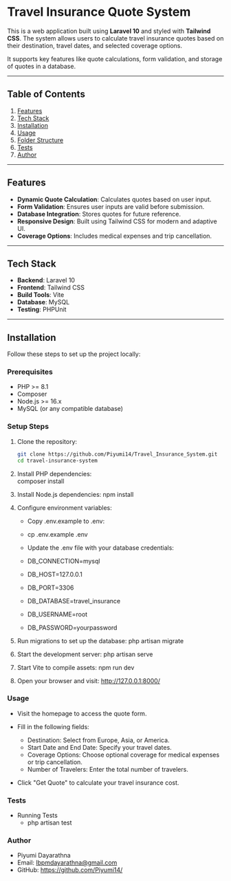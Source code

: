 # Travel Insurance Quote System

This is a web application built using **Laravel 10** and styled with **Tailwind CSS**. The system allows users to calculate travel insurance quotes based on their destination, travel dates, and selected coverage options. 

It supports key features like quote calculations, form validation, and storage of quotes in a database.

---

## Table of Contents

1. [Features](#features)
2. [Tech Stack](#tech-stack)
3. [Installation](#installation)
4. [Usage](#usage)
5. [Folder Structure](#folder-structure)
6. [Tests](#tests)
7. [Author](#author)

---

## Features

- **Dynamic Quote Calculation**: Calculates quotes based on user input.
- **Form Validation**: Ensures user inputs are valid before submission.
- **Database Integration**: Stores quotes for future reference.
- **Responsive Design**: Built using Tailwind CSS for modern and adaptive UI.
- **Coverage Options**: Includes medical expenses and trip cancellation.

---

## Tech Stack

- **Backend**: Laravel 10
- **Frontend**: Tailwind CSS
- **Build Tools**: Vite
- **Database**: MySQL
- **Testing**: PHPUnit

---

## Installation

Follow these steps to set up the project locally:

### Prerequisites

- PHP >= 8.1
- Composer
- Node.js >= 16.x
- MySQL (or any compatible database)

### Setup Steps

1. Clone the repository:
   ```bash
   git clone https://github.com/Piyumi14/Travel_Insurance_System.git
   cd travel-insurance-system

2. Install PHP dependencies:  
    composer install

3. Install Node.js dependencies:
    npm install

4. Configure environment variables:
    - Copy .env.example to .env:
    - cp .env.example .env

    - Update the .env file with your database credentials:
    - DB_CONNECTION=mysql
    - DB_HOST=127.0.0.1
    - DB_PORT=3306
    - DB_DATABASE=travel_insurance
    - DB_USERNAME=root
    - DB_PASSWORD=yourpassword

5. Run migrations to set up the database:
    php artisan migrate

6. Start the development server:
    php artisan serve

7. Start Vite to compile assets:
    npm run dev

8. Open your browser and visit:
    http://127.0.0.1:8000/
    

### Usage
- Visit the homepage to access the quote form.
- Fill in the following fields:
    - Destination: Select from Europe, Asia, or America.
    - Start Date and End Date: Specify your travel dates.
    - Coverage Options: Choose optional coverage for medical expenses or trip cancellation.
    - Number of Travelers: Enter the total number of travelers.

- Click "Get Quote" to calculate your travel insurance cost.

### Tests
- Running Tests
    - php artisan test

### Author
- Piyumi Dayarathna
- Email: lbpmdayarathna@gmail.com
- GitHub: https://github.com/Piyumi14/

